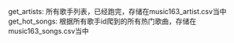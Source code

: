 get_artists: 所有歌手列表，已经跑完，存储在music163_artist.csv当中
get_hot_songs: 根据所有歌手id爬到的所有热门歌曲，存储在music163_songs.csv当中
